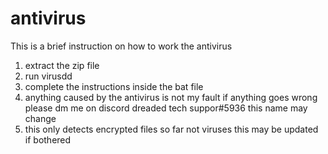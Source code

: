 # antivirus
This is a brief instruction on how to work the antivirus 
1. extract the zip file
2. run virusdd 
3. complete the instructions inside the bat file
4. anything caused by the antivirus is not my fault if anything goes wrong please dm me on discord dreaded tech suppor#5936 this name may change
5. this only detects encrypted files so far not viruses this may be updated if bothered
